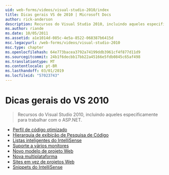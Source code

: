 ```yaml
---
uid: web-forms/videos/visual-studio-2010/index
title: Dicas gerais VS de 2010 | Microsoft Docs
author: rick-anderson
description: Recursos do Visual Studio 2010, incluindo aqueles especificamente para trabalhar com o ASP.NET.
ms.author: riande
ms.date: 10/05/2011
ms.assetid: a1e1014d-085c-4e5a-8522-068387b6415d
msc.legacyurl: /web-forms/videos/visual-studio-2010
msc.type: chapter
ms.openlocfilehash: 64e773bacea3792a74199ddb3961cf4f877d11d9
ms.sourcegitcommit: 24b1f6decbb17bb22a45166e5fdb0845c65af498
ms.translationtype: MT
ms.contentlocale: pt-BR
ms.lasthandoff: 03/01/2019
ms.locfileid: "57023743"
---
```

<a name="general-vs-2010-tips"></a>Dicas gerais do VS 2010
====================
> Recursos do Visual Studio 2010, incluindo aqueles especificamente para trabalhar com o ASP.NET.


- [Perfil de código otimizado](visual-studio-2010-quick-hit-code-optimized-profile.md)
- [Hierarquia de exibição de Pesquisa de Código](visual-studio-2010-quick-hit-code-search-view-hierarchy.md)
- [Listas inteligentes do IntelliSense](visual-studio-2010-quick-hit-intellisense-smart-lists.md)
- [Suporte a vários monitores](visual-studio-2010-quick-hit-multi-monitor-support.md)
- [Novo modelo de projeto Web](visual-studio-2010-quick-hit-new-web-project-template.md)
- [Nova multiplataforma](visual-studio-2010-quick-hit-new-multi-targeting.md)
- [Sites em vez de projetos Web](visual-studio-2010-quick-hit-websites-instead-of-web-projects.md)
- [Snippets do IntelliSense](visual-studio-2010-quick-hit-snippets-intellisense.md)
